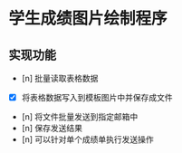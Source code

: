 # 学生成绩图片绘制程序

## 实现功能

- [n] 批量读取表格数据
- [x] 将表格数据写入到模板图片中并保存成文件
- [n] 将文件批量发送到指定邮箱中
- [n] 保存发送结果
- [n] 可以针对单个成绩单执行发送操作
